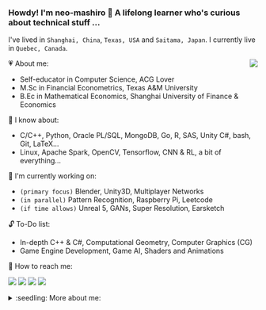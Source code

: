 <!--
**neo-mashiro/neo-mashiro** is a ✨ _special_ ✨ repository because its `README.md` (this file) appears on your GitHub profile.
-->

### Howdy! I'm neo-mashiro 👋 A lifelong learner who's curious about technical stuff ...

<!--<img src="https://raw.githubusercontent.com/neo-mashiro/neo-mashiro/master/support/title.png" width=40% height=40%> <img src="https://raw.githubusercontent.com/neo-mashiro/neo-mashiro/master/support/title2.jpg" width=40% height=40%>-->

I've lived in `Shanghai, China`, `Texas, USA` and `Saitama, Japan`. I currently live in `Quebec, Canada`.  

<img align="right" src="https://github-readme-stats.vercel.app/api/top-langs/?username=neo-mashiro&hide=Jupyter&theme=buefy&langs_count=10&custom_title=Top%20Languages&card_width=280"/>

:heartpulse: About me:
- Self-educator in Computer Science, ACG Lover  
- M.Sc in Financial Econometrics, Texas A&M University  
- B.Ec in Mathematical Economics, Shanghai University of Finance & Economics

:green_apple: I know about:
- C/C++, Python, Oracle PL/SQL, MongoDB, Go, R, SAS, Unity C#, bash, Git, LaTeX...
- Linux, Apache Spark, OpenCV, Tensorflow, CNN & RL, a bit of everything...

:palm_tree: I'm currently working on:
- `(primary focus)` Blender, Unity3D, Multiplayer Networks
- `(in parallel)` Pattern Recognition, Raspberry Pi, Leetcode
- `(if time allows)` Unreal 5, GANs, Super Resolution, Earsketch

:unlock: To-Do list:
- In-depth C++ & C#, Computational Geometry, Computer Graphics (CG)
- Game Engine Development, Game AI, Shaders and Animations

:tea: How to reach me:

<a href="https://github.com/neo-mashiro"><img src="https://img.shields.io/github/followers/neo-mashiro?label=Github&style=social"></a>
<a href="https://www.linkedin.com/in/wentao-lu-90125157"><img src="https://img.shields.io/badge/LinkedIn--_.svg?style=social&logo=linkedin"></a>
<a href="https://twitter.com/neo_mashiro"><img src="https://img.shields.io/twitter/follow/neo_mashiro?label=Twitter&style=social"></a>
<a href="https://www.zhihu.com/people/neo-mashiro"><img src="https://img.shields.io/badge/zhihu--_.svg?style=social&logo=zhihu"></a>

<details>
  <summary>:seedling: More about me:</summary>

..
> (English): I'm a self-educator in computer science who's enthusiastic about technical innovations. Despite the lack of background in CS, I'm constantly learning new stuff online where education resources abound. I previously majored in finance and econometrics (until 2014), used to be a restaurant waiter, cashier, delivery driver, financial advisor, and then made a career shift into the IT industry as a database engineer. I aspire to become an inquisitive, energetic computer specialist, data scientist or quantitative analyst with a solid foundation in both technical skills and industry domain expertise.

> (日本語): プロフをご覧いただき誠にありがとうございます！中国生まれ中国育ち、30代前半の呂と申します！経済学の卒業生で、前は金融企業で活躍していたのですが、開発のほうが好きなのでIT業界に転職しました。計算機科学専門ではありませんが、インタネットのおかげで毎日欠かさずに新たな知識と技術を独学しています。ただの趣味とは言え、やっぱり日々の努力を積み重ねていくことで、スキルアップをしていきたいなと思います。質問がありましたら何でも気軽に聞いてください、仲良くしてくれると嬉しいです、何卒よろしくお願いいたします！ちなみにアニメや音楽が大好き、特にARIAが一生推しです。

> (中文): 大家好，这里是数理学渣一枚，ACG爱好者，沧桑大叔脸伪90后。原经济相关专业毕业，大龄转行CS选手，目前利用空余零散时间自学CS充电中，望技术大牛和科班大神们轻虐，日常不定时在线，关于有意思的话题和技术欢迎私戳～ ₍ᐢ •⌄• ᐢ₎

..
</details>

<!--![Stats](https://github-readme-stats.vercel.app/api?username=neo-mashiro&show_icons=true&count_private=true&theme=buefy&hide=contribs&title_color=000000&custom_title=Summary%20Statistics)-->
